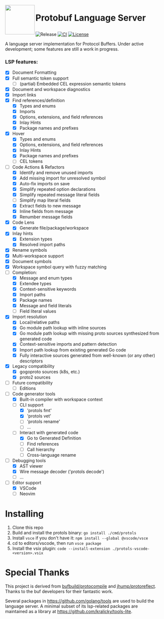 <img src="https://raw.githubusercontent.com/kralicky/protols/main/editors/vscode/logo.png" width="96" align="left"/> <h1 align="left"><p>Protobuf Language Server</p></h1>

![Release](https://img.shields.io/github/v/release/kralicky/protols)
[![CI](https://github.com/kralicky/protols/actions/workflows/ci.yaml/badge.svg)](https://github.com/kralicky/protols/actions/workflows/test.yaml)
[![License](https://img.shields.io/github/license/kralicky/protols)](./LICENSE)

A language server implementation for Protocol Buffers. Under active development; some features are still a work in progress.

### LSP features:

- [x] Document Formatting
- [x] Full semantic token support
  - [ ] (partial) Embedded CEL expression semantic tokens
- [x] Document and workspace diagnostics
- [x] Import links
- [x] Find references/definition
  - [x] Types and enums
  - [x] Imports
  - [x] Options, extensions, and field references
  - [x] Inlay Hints
  - [x] Package names and prefixes
- [x] Hover
  - [x] Types and enums
  - [x] Options, extensions, and field references
  - [x] Inlay Hints
  - [x] Package names and prefixes
  - [ ] CEL tokens
- [ ] Code Actions & Refactors
  - [x] Identify and remove unused imports
  - [x] Add missing import for unresolved symbol
  - [x] Auto-fix imports on save
  - [x] Simplify repeated option declarations
  - [x] Simplify repeated message literal fields
  - [ ] Simplify map literal fields
  - [x] Extract fields to new message
  - [x] Inline fields from message
  - [x] Renumber message fields
- [x] Code Lens
  - [x] Generate file/package/workspace
- [x] Inlay hints
  - [x] Extension types
  - [x] Resolved import paths
- [x] Rename symbols
- [x] Multi-workspace support
- [x] Document symbols
- [x] Workspace symbol query with fuzzy matching
- [ ] Completion:
  - [x] Message and enum types
  - [x] Extendee types
  - [x] Context-sensitive keywords
  - [x] Import paths
  - [x] Package names
  - [x] Message and field literals
  - [ ] Field literal values
- [x] Import resolution
  - [x] Local/relative paths
  - [x] Go module path lookup with inline sources
  - [x] Go module path lookup with missing proto sources synthesized from generated code
  - [x] Context-sensitive imports and pattern detection
  - [x] Import path lookup from existing generated Go code
  - [x] Fully interactive sources generated from well-known (or any other) descriptors
- [x] Legacy compatibility
  - [x] gogoproto sources (k8s, etc.)
  - [x] proto2 sources
- [ ] Future compatibility
  - [ ] Editions
- [ ] Code generator tools
  - [x] Built-in compiler with workspace context
  - [ ] CLI support
    - [x] 'protols fmt'
    - [x] 'protols vet'
    - [ ] 'protols rename'
    - [ ] ...
  - [ ] Interact with generated code
    - [x] Go to Generated Definition
    - [ ] Find references
    - [ ] Call hierarchy
    - [ ] Cross-language rename
- [ ] Debugging tools
  - [x] AST viewer
  - [x] Wire message decoder ('protols decode')
  - [ ] ...
- [ ] Editor support
  - [x] VSCode
  - [ ] Neovim

# Installing

1. Clone this repo
2. Build and install the protols binary: `go install ./cmd/protols`
3. Install `vsce` if you don't have it: `npm install --global @vscode/vsce`
4. cd to editors/vscode, then run `vsce package`
5. Install the vsix plugin: `code --install-extension ./protols-vscode-<version>.vsix`

# Special Thanks

This project is derived from [bufbuild/protocompile](https://github.com/bufbuild/protocompile) and [jhump/protoreflect](https://github.com/jhump/protoreflect). Thanks to the buf developers for their fantastic work.

Several packages in https://github.com/golang/tools are used to build the language server. A minimal subset of its lsp-related packages are maintained as a library at https://github.com/kralicky/tools-lite.
